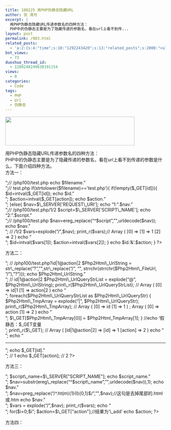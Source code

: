 ```yaml
---
title: 100225 用PHP伪静态隐藏URL
author: 张 清月
excerpt: |
  用PHP伪静态隐藏URL传递参数名的四种方法：
  PHP中的伪静态主要是为了隐藏传递的参数名，看在url上看不到传...
layout: post
permalink: /903.html
related_posts:
  - 'a:2:{s:4:"time";s:10:"1292243420";s:13:"related_posts";s:2000:"<ul class="related_post"><li><a href="http://blog.80aj.com/2010/12/04/101204-phpase-%e5%8a%a0%e5%af%86/" title="101204 phpase 加密">101204 phpase 加密</a></li><li><a href="http://blog.80aj.com/2010/10/30/101030-%e6%96%87%e4%bb%b6%e6%8a%93%e5%8f%96-snoopy%e7%b1%bb%e4%bb%8b%e7%bb%8d/" title="101030 文件抓取 snoopy类介绍">101030 文件抓取 snoopy类介绍</a></li><li><a href="http://blog.80aj.com/2010/10/29/101029-php-%e4%ba%a7%e5%93%81%e5%ae%89%e8%a3%85%e7%a8%8b%e5%ba%8f%e5%88%b6%e4%bd%9c%e4%bb%a3%e7%a0%81demo/" title="101029 php 产品安装程序制作代码demo">101029 php 产品安装程序制作代码demo</a></li><li><a href="http://blog.80aj.com/2010/10/28/101028-php%e9%a1%b5%e9%9d%a2%e6%89%a7%e8%a1%8c%e6%97%b6%e9%97%b4class/" title="101028 php页面执行时间class">101028 php页面执行时间class</a></li><li><a href="http://blog.80aj.com/2010/09/13/100913-php%e6%8b%9b%e8%81%98%e5%b9%bf%e5%91%8a%e4%b8%80%e5%88%99/" title="100913 PHP招聘广告一则">100913 PHP招聘广告一则</a></li><li><a href="http://blog.80aj.com/2010/08/22/100822-php-%e4%b9%a6%e7%b1%8d%e5%88%86%e4%ba%ab/" title="100822 php 书籍分享">100822 php 书籍分享</a></li><li><a href="http://blog.80aj.com/2010/08/21/100821-php%e4%b9%8b%e8%85%be%e8%ae%af%e5%be%ae%e5%8d%9a-api-%e4%bf%ae%e6%94%b9%e7%89%88/" title="100821 php之腾讯微博 Api 修改版">100821 php之腾讯微博 Api 修改版</a></li><li><a href="http://blog.80aj.com/2010/08/18/100818-%e5%85%b3%e4%ba%8ephp-%e9%9d%a2%e8%af%95/" title="100818 关于php 面试">100818 关于php 面试</a></li><li><a href="http://blog.80aj.com/2010/08/09/100809-php-%e7%ac%a6%e5%8f%b7%e6%b3%a8%e8%a7%a3-%e5%a4%a7%e5%85%a8/" title="100809 php 符号注解 大全">100809 php 符号注解 大全</a></li><li><a href="http://blog.80aj.com/2010/08/06/100806-%e4%bd%bf%e7%94%a8php%e5%8f%91%e5%a4%a7%e5%9e%8bweb%e7%b3%bb%e7%bb%9f/" title="100806 使用php发大型WEB系统">100806 使用php发大型WEB系统</a></li></ul>";}'
bot_views:
  - 73
duoshuo_thread_id:
  - 1280248249638191154
views:
  - 0
categories:
  - Code
tags:
  - PHP
  - Url
  - 伪静态
---
```

[<img class="aligncenter size-full wp-image-905" title="1" src="http://www.80aj.com/wp-content/uploads/2010/02/17.jpg" alt="" width="406" height="90" />][1]

用PHP伪静态隐藏URL传递参数名的四种方法：  
PHP中的伪静态主要是为了隐藏传递的参数名，看在url上看不到传递的参数是什么，下面介绍四种方法。  
方法一：  
<?php  
// localhost/php100/test.php/1/2  
$filename = basename($\_SERVER['SCRIPT\_NAME']);  
echo $\_SERVER['SCRIPT\_NAME'].&#8221;<br>&#8221;;// /php100/test.php  
echo $filename.&#8221;<br>&#8221;;// test.php  
if(strtolower($filename)==&#8217;test.php&#8217;){  
if(!empty($_GET[id])){  
$id=intval($_GET[id]);  
echo $id.&#8221;<br>&#8221;;  
$action=intval($_GET[action]);  
echo $action.&#8221;<br>&#8221;;  
}else{  
$nav=$\_SERVER['REQUEST\_URI'];  
echo &#8220;1:&#8221;.$nav.&#8221;<br>&#8221;;// /php100/test.php/1/2  
$script=$\_SERVER['SCRIPT\_NAME'];  
echo &#8220;2:&#8221;.$script.&#8221;<br>&#8221;;// /php100/test.php  
$nav=ereg_replace(&#8220;^$script&#8221;,&#8221;",urldecode($nav));  
echo $nav.&#8221;<br>&#8221;; // /1/2  
$vars=explode(&#8220;/&#8221;,$nav);  
print_r($vars);// Array ( [0] => [1] => 1 [2] => 2 )  
echo &#8220;<br>&#8221;;  
$id=intval($vars[1]);  
$action=intval($vars[2]);  
}  
echo $id.&#8217;&&#8217;.$action;  
}  
?>  
方法二：  
<?php  
// localhost/php100/test.php?id|1@action|2  
$Php2Html\_FileUrl = $\_SERVER["REQUEST_URI"];  
echo $Php2Html_FileUrl.&#8221;<br>&#8221;;  
// /php100/test.php?id|1@action|2  
$Php2Html\_UrlString = str\_replace(&#8220;?&#8221;,&#8221;",str\_replace(&#8220;/&#8221;, &#8220;&#8221;, strrchr(strrchr($Php2Html\_FileUrl, &#8220;/&#8221;),&#8221;?&#8221;)));  
echo $Php2Html_UrlString.&#8221;<br>&#8221;;  
// id|1@action|2  
$Php2Html\_UrlQueryStrList = explode(&#8220;@&#8221;, $Php2Html\_UrlString);  
print\_r($Php2Html\_UrlQueryStrList);  
// Array ( [0] => id|1 [1] => action|2 ) echo &#8220;<br>&#8221;;  
foreach($Php2Html\_UrlQueryStrList as $Php2Html\_UrlQueryStr) {  
$Php2Html\_TmpArray = explode(&#8220;|&#8221;, $Php2Html\_UrlQueryStr);  
print\_r($Php2Html\_TmpArray);  
// Array ( [0] => id [1] => 1 ) ; Array ( [0] => action [1] => 2 )  
echo &#8220;<br>&#8221;;  
$\_GET[$Php2Html\_TmpArray[0]] = $Php2Html_TmpArray[1];  
}  
//echo &#8216;假静态：$_GET变量<br />&#8217;;  
print\_r($\_GET);  
// Array ( [id|1@action|2] => [id] => 1 [action] => 2 ) echo &#8220;<br>&#8221;;  
echo &#8220;<hr>&#8221;;  
echo $_GET[id].&#8221;<br>&#8221;;  
// 1 echo $_GET[action];  
// 2  
?>  
方法三：  
<?php  
function mod_rewrite(){  
global $_GET;  
$nav=$\_SERVER["REQUEST\_URI"];  
echo $nav.&#8221;<br>&#8221;;  
$script\_name=$\_SERVER["SCRIPT_NAME"];  
echo $script_name.&#8221;<br>&#8221;;  
$nav=substr(ereg\_replace(&#8220;^$script\_name&#8221;,&#8221;",urldecode($nav)),1);  
echo $nav.&#8221;<br>&#8221;;  
$nav=preg_replace(&#8220;/^.ht(m){1}(l){0,1}$/&#8221;,&#8221;",$nav);//这句是去掉尾部的.html或.htm  
echo $nav.&#8221;<br>&#8221;;  
$vars = explode(&#8220;/&#8221;,$nav);  
print_r($vars);  
echo &#8220;<br>&#8221;;  
for($i=0;$i<Count($vars);$i+=2){  
$_GET["$vars[$i]&#8220;]=$vars[$i+1];  
}  
return $_GET;  
}  
mod_rewrite();  
$year=$_GET["year"];//结果为&#8217;2006&#8242;  
echo $year.&#8221;<br>&#8221;;  
$action=$\_GET["action"];//结果为&#8217;\_add&#8217;  
echo $action;  
?>  
方法四：  
<?php  
//利用server变量 取得PATH_INFO信息 该例中为 /1,100,8630.html 也就是执行脚本名后面的部分  
if(@$path\_info =$\_SERVER["PATH_INFO"]){  
//正则匹配一下参数  
if(preg\_match(&#8220;/\/(\d+),(\d+),(\d+)\.html/si&#8221;,$path\_info,$arr_path)){  
$gid=intval($arr_path[1]); //取得值 1  
$sid=intval($arr_path[2]); //取得值100  
$softid=intval($arr_path[3]); //取得值8630  
}else die(&#8220;Path:Error!&#8221;);  
//相当于soft.php?gid=1&sid=100&softid=8630  
}else die(&#8216;Path:Nothing!&#8217;);  
?>

<!--文章内容 end-->

<div>
  <ins><ins></ins></ins>
</div>

 [1]: http://www.80aj.com/wp-content/uploads/2010/02/17.jpg